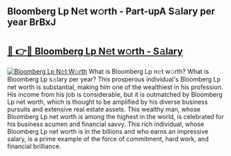 ## Bloomberg Lp N𝚎t w𝚘rth - Part-upA S𝚊lary per year BrBxJ

# <h2><a href="http://gc3b2f.nevu.top/?p=Bloomberg+Lp">🔗 👉🔴 Bloomberg Lp N𝚎t w𝚘rth - S𝚊lary</a></h2>

[![Bloomberg Lp N𝚎t W𝚘rth](https://i.imgur.com/Oavwk0R.jpeg)](http://gc3b2f.nevu.top/?p=Bloomberg+Lp)
What is Bloomberg Lp n𝚎t w𝚘rth? What is Bloomberg Lp s𝚊lary per year?
This prosperous individual's Bloomberg Lp net worth is substantial, making him one of the wealthiest in his profession. His income from his job is considerable, but it is outmatched by Bloomberg Lp net worth, which is thought to be amplified by his diverse business pursuits and extensive real estate assets. This wealthy man, whose Bloomberg Lp net worth is among the highest in the world, is celebrated for his business acumen and financial savvy. This rich individual, whose Bloomberg Lp net worth is in the billions and who earns an impressive salary, is a prime example of the force of commitment, hard work, and financial brilliance.
